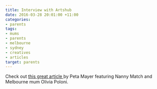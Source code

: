 ```yaml
---
title: Interview with Artshub
date: 2016-03-28 20:01:00 +11:00
categories:
- parents
tags:
- mums
- parents
- melbourne
- sydney
- creatives
- articles
target: parents
---
```


Check out [this great article ](http://www.artshub.com.au/news-article/features/professional-development/peta-mayer/mothers-pressured-to-hide-their-kids-250803)by Peta Mayer featuring Nanny Match and Melbourne mum Olivia Poloni.
